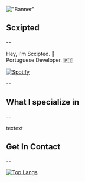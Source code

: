 !["Banner"](https://doy2mn9upadnk.cloudfront.net/uploads/default/optimized/4X/7/c/2/7c2aa4aacb769fab0f41129470ddc3807b520a51_2_690x172.png)
 
## Scxipted
--
 
Hey, I'm Scxipted. 👋  
Portuguese Developer. 🇵🇹  

[![Spotify](https://spotify-kappa-nine.vercel.app/api/spotify)](https://open.spotify.com/user/Scxipted)


--
 
## What I specialize in
--
 
textext
 
## Get In Contact
--


[![Top Langs](https://github-readme-stats.vercel.app/api/top-langs/?username=anuraghazra&layout=compact)](https://github.com/anuraghazra/github-readme-stats)
